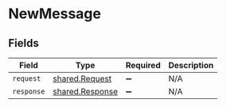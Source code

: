 # NewMessage


## Fields

| Field                                                     | Type                                                      | Required                                                  | Description                                               |
| --------------------------------------------------------- | --------------------------------------------------------- | --------------------------------------------------------- | --------------------------------------------------------- |
| `request`                                                 | [shared.Request](../../../sdk/models/shared/request.md)   | :heavy_minus_sign:                                        | N/A                                                       |
| `response`                                                | [shared.Response](../../../sdk/models/shared/response.md) | :heavy_minus_sign:                                        | N/A                                                       |